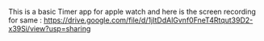 This is a basic Timer app for apple watch  and 
here is the screen recording for same : https://drive.google.com/file/d/1jItDdAlGvnf0FneT4Rtqut39D2-x39Si/view?usp=sharing

